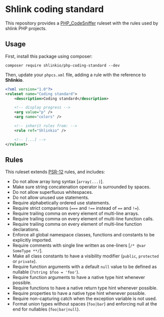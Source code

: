 # Shlink coding standard

This repository provides a [PHP_CodeSniffer](https://github.com/squizlabs/PHP_CodeSniffer) ruleset with the rules used by shlink PHP projects.

## Usage

First, install this package using composer:

    composer require shlinkio/php-coding-standard --dev

Then, update your `phpcs.xml` file, adding a rule with the reference to **Shlinkio**.

```xml
<?xml version="1.0"?>
<ruleset name="Coding standard">
    <description>Coding standard</description>

    <!-- display progress -->
    <arg value="p" />
    <arg name="colors" />

    <!-- inherit rules from: -->
    <rule ref="Shlinkio" />

    <!-- [...] -->
</ruleset>
```

## Rules

This ruleset extends [PSR-12](https://www.php-fig.org/psr/psr-12/) rules, and includes:

* Do not allow array long syntax [`array(...)`].
* Make sure string concatenation operator is surrounded by spaces.
* Do not allow superfluous whitespaces.
* Do not allow unused use statements.
* Require alphabetically ordered use statements.
* Require strict comparisons (`===` and `!==` instead of `==` and `!=`).
* Require trailing comma on every element of multi-line arrays.
* Require trailing comma on every element of multi-line function calls.
* Require trailing comma on every element of multi-line function declarations.
* Enforce all global namespace classes, functions and constants to be explicitly imported.
* Require comments with single line written as one-liners [`/* @var SomeType **/`].
* Make all class constants to have a visibility modifier (`public`, `protected` or `private`).
* Require function arguments with a default `null` value to be defined as nullable (`?string $foo = 'foo'`).
* Require function arguments to have a native type hint whenever possible.
* Require functions to have a native return type hint whenever possible.
* Require properties to have a native type hint whenever possible.
* Require non-capturing catch when the exception variable is not used.
* Format union types without spaces (`foo|bar`) and enforcing null at the end for nullables (`foo|bar|null`).
